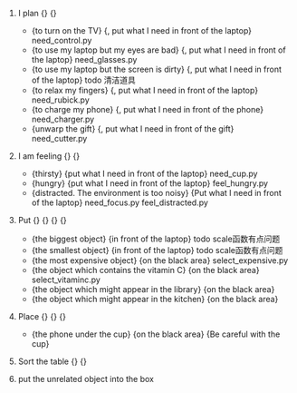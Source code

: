 1. I plan {} {}
    - {to turn on the TV} {, put what I need in front of the laptop} need_control.py
    - {to use my laptop but my eyes are bad} {, put what I need in front of the laptop} need_glasses.py
    - {to use my laptop but the screen is dirty} {, put what I need in front of the laptop} todo 清洁道具
    - {to relax my fingers} {, put what I need in front of the laptop} need_rubick.py
    - {to charge my phone} {, put what I need in front of the phone} need_charger.py
    <!-- - {to charge my laptop} {, put what I need in front of the laptop} -->
    - {unwarp the gift} {, put what I need in front of the gift} need_cutter.py



2. I am feeling {} {}
    - {thirsty} {put what I need in front of the laptop}  need_cup.py
    - {hungry} {put what I need in front of the laptop} feel_hungry.py
    - {distracted. The environment is too noisy} {Put what I need in front of the laptop} need_focus.py feel_distracted.py

3. Put {} {} {} {}
    - {the biggest object} {in front of the laptop} todo scale函数有点问题
    - {the smallest object} {in front of the laptop} todo scale函数有点问题
    - {the most expensive object} {on the black area} select_expensive.py
    - {the object which contains the vitamin C} {on the black area} select_vitaminc.py
    - {the object which might appear in the library} {on the black area}
    - {the object which might appear in the kitchen} {on the black area}

4. Place {} {} {}
    - {the phone under the cup} {on the black area} {Be careful with the cup}

5. Sort the table {} {}
    
6. put the unrelated object into the box